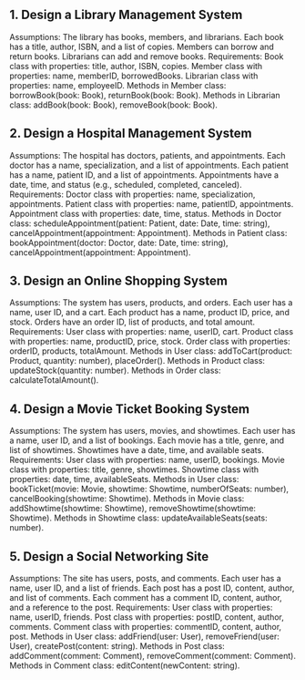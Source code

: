 ## 1. Design a Library Management System
Assumptions:
The library has books, members, and librarians.
Each book has a title, author, ISBN, and a list of copies.
Members can borrow and return books.
Librarians can add and remove books.
Requirements:
Book class with properties: title, author, ISBN, copies.
Member class with properties: name, memberID, borrowedBooks.
Librarian class with properties: name, employeeID.
Methods in Member class: borrowBook(book: Book), returnBook(book: Book).
Methods in Librarian class: addBook(book: Book), removeBook(book: Book).


## 2. Design a Hospital Management System
Assumptions:
The hospital has doctors, patients, and appointments.
Each doctor has a name, specialization, and a list of appointments.
Each patient has a name, patient ID, and a list of appointments.
Appointments have a date, time, and status (e.g., scheduled, completed, canceled).
Requirements:
Doctor class with properties: name, specialization, appointments.
Patient class with properties: name, patientID, appointments.
Appointment class with properties: date, time, status.
Methods in Doctor class: scheduleAppointment(patient: Patient, date: Date, time: string), cancelAppointment(appointment: Appointment).
Methods in Patient class: bookAppointment(doctor: Doctor, date: Date, time: string), cancelAppointment(appointment: Appointment).

## 3. Design an Online Shopping System
Assumptions:
The system has users, products, and orders.
Each user has a name, user ID, and a cart.
Each product has a name, product ID, price, and stock.
Orders have an order ID, list of products, and total amount.
Requirements:
User class with properties: name, userID, cart.
Product class with properties: name, productID, price, stock.
Order class with properties: orderID, products, totalAmount.
Methods in User class: addToCart(product: Product, quantity: number), placeOrder().
Methods in Product class: updateStock(quantity: number).
Methods in Order class: calculateTotalAmount().
## 4. Design a Movie Ticket Booking System
Assumptions:
The system has users, movies, and showtimes.
Each user has a name, user ID, and a list of bookings.
Each movie has a title, genre, and list of showtimes.
Showtimes have a date, time, and available seats.
Requirements:
User class with properties: name, userID, bookings.
Movie class with properties: title, genre, showtimes.
Showtime class with properties: date, time, availableSeats.
Methods in User class: bookTicket(movie: Movie, showtime: Showtime, numberOfSeats: number), cancelBooking(showtime: Showtime).
Methods in Movie class: addShowtime(showtime: Showtime), removeShowtime(showtime: Showtime).
Methods in Showtime class: updateAvailableSeats(seats: number).
## 5. Design a Social Networking Site
Assumptions:
The site has users, posts, and comments.
Each user has a name, user ID, and a list of friends.
Each post has a post ID, content, author, and list of comments.
Each comment has a comment ID, content, author, and a reference to the post.
Requirements:
User class with properties: name, userID, friends.
Post class with properties: postID, content, author, comments.
Comment class with properties: commentID, content, author, post.
Methods in User class: addFriend(user: User), removeFriend(user: User), createPost(content: string).
Methods in Post class: addComment(comment: Comment), removeComment(comment: Comment).
Methods in Comment class: editContent(newContent: string).
